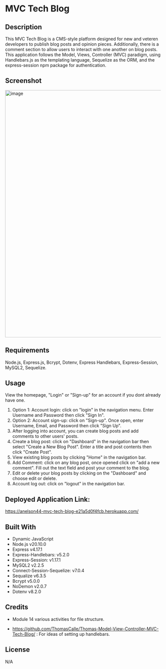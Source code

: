 # MVC Tech Blog

## Description
This MVC Tech Blog is a CMS-style platform designed for new and veteren developers to publish blog posts and opinion pieces. Additionally, there is a comment section to allow users to interact with one another on blog posts. This application follows the Model, Views, Controller (MVC) paradigm, using Handlebars.js as the templating language, Sequelize as the ORM, and the express-session npm package for authentication.

## Screenshot
<img width="797" alt="image" src="https://github.com/ANelson44/mvc-tech-blog/assets/145131926/1913e26d-0fcb-42b9-9166-c87fd6bdff03">


## Requirements
Node.js, Express.js, Bcrypt, Dotenv, Express Handlebars, Express-Session, MySQL2, Sequelize.

## Usage
View the homepage, "Login" or "Sign-up" for an account if you dont already have one.

1) Option 1: Account login: click on "login" in the navigation menu. Enter Username and Password then click "Sign In".
2) Option 2: Account sign-up: click on "Sign-up". Once open, enter Username, Email, and Password then click "Sign Up".
3) After logging into account, you can create blog posts and add comments to other users' posts.
4) Create a blog post: click on "Dashboard" in the navigation bar then select "Create a New Blog Post". Enter a title and post contents then click "Create Post".
5) View existing blog posts by clicking "Home" in the navigation bar.
6) Add Comment: click on any blog post, once opened click on "add a new comment". Fill out the text field and post your comment to the blog. 
7) Edit or delete your blog posts by clicking on the "Dashboard" and choose edit or delete.
8) Account log out: click on "logout" in the navigation bar.

## Deployed Application Link:
https://anelson44-mvc-tech-blog-e21a5d0f4fcb.herokuapp.com/

## Built With
* Dynamic JavaScript
* Node.js v20.10.0
* Express v4.17.1
* Express-Handlebars: v5.2.0
* Express-Session: v1.17.1
* MySQL2 v2.2.5
* Connect-Session-Sequelize: v7.0.4
* Sequalize v6.3.5
* Bcrypt v5.0.0
* NoDemon v2.0.7
* Dotenv v8.2.0

## Credits
* Module 14 various activities for file structure.

* https://github.com/ThomasCalle/Thomas-Model-View-Controller-MVC-Tech-Blog/ : For ideas of setting up  handlebars.

## License
  N/A
